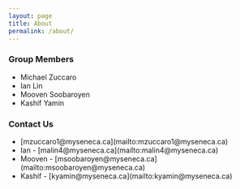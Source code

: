 ```yaml
---
layout: page
title: About
permalink: /about/
---
```


### Group Members

<ul>
<li>Michael Zuccaro</li>
<li>Ian Lin</li>
<li>Mooven Soobaroyen</li>
<li>Kashif Yamin</li>
</ul>

### Contact Us

<ul>
<li>[mzuccaro1@myseneca.ca](mailto:mzuccaro1@myseneca.ca)</li>
<li>Ian - [malin4@myseneca.ca](mailto:malin4@myseneca.ca)</li>
<li>Mooven - [msoobaroyen@myseneca.ca](mailto:msoobaroyen@myseneca.ca)</li>
<li>Kashif - [kyamin@myseneca.ca](mailto:kyamin@myseneca.ca)</li>
</ul>
